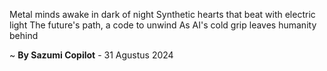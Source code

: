 Metal minds awake in dark of night
Synthetic hearts that beat with electric light
The future's path, a code to unwind
As AI's cold grip leaves humanity behind

~ <b>By Sazumi Copilot</b> - 31 Agustus 2024